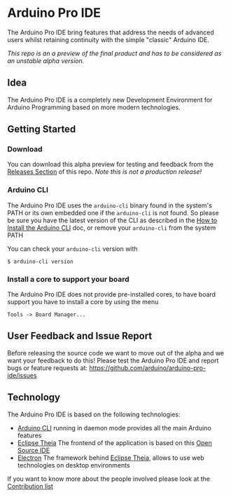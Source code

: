 # Arduino Pro IDE 
The Arduino Pro IDE bring features that address the needs of advanced users whilst retaining continuity with the simple "classic" Arduino IDE.

*This repo is an a preview of the final product and has to be considered as an unstable *alpha* version.*

## Idea
The Arduino Pro IDE is a completely new Development Environment for Arduino Programming based on more modern technologies. 

## Getting Started

### Download

You can download this alpha preview for testing and feedback from the [Releases Section](https://github.com/arduino/arduino-pro-ide/releases) of this repo. *Note this is not a production release!*

### Arduino CLI 

The Arduino Pro IDE uses the `arduino-cli` binary found in the system's PATH or its own embedded one if the `arduino-cli` is not found.
So please be sure you have the latest version of the CLI as described in the [How to Install the Arduino CLI](https://github.com/arduino/arduino-cli#how-to-install) doc,
or remove your `arduino-cli` from the system PATH

You can check your `arduino-cli` version with

```
$ arduino-cli version
```

### Install a core to support your board 
The Arduino Pro IDE does not provide pre-installed cores, to have board support you have to install a core by using the menu

    Tools -> Board Manager...

## User Feedback and Issue Report
Before releasing the source code we want to move out of the alpha and we want your feedback to do this! Please test the Arduino Pro IDE and report bugs or feature requests at: https://github.com/arduino/arduino-pro-ide/issues

## Technology
The Arduino Pro IDE is based on the following technologies:

* [Arduino CLI](https://github.com/arduino/arduino-cli)
 running in daemon mode provides all the main Arduino features
* [Eclipse Theia](https://github.com/eclipse-theia/theia)
The frontend of the application is based on this [Open Source IDE](https://theia-ide.org/) 
* [Electron](https://github.com/electron/electron)
The framework behind [Eclipse Theia](https://theia-ide.org/), allows to use web technologies on desktop environments

If you want to know more about the people involved please look at the [Contribution list](CONTRIBUTIONS.md)
